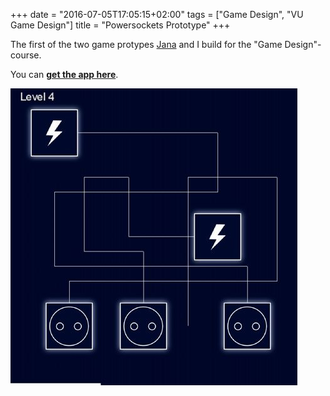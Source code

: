 +++
date = "2016-07-05T17:05:15+02:00"
tags = ["Game Design", "VU Game Design"]
title = "Powersockets Prototype"
+++

The first of the two game protypes [Jana](https://github.com/jankaVar) and I build for the "Game Design"-course.

You can [**get the app here**](https://github.com/jankaVar/powersockets/releases/).

![](/media/powersockets/powersockets_screenshot.jpg)

<!--more-->
